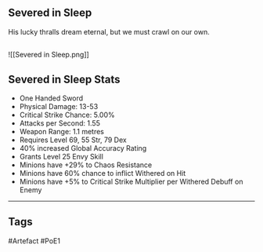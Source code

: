 ## Severed in Sleep
His lucky thralls dream eternal,
but we must crawl on our own.
##
![[Severed in Sleep.png]]
## Severed in Sleep Stats
- One Handed Sword
- Physical Damage: 13-53
- Critical Strike Chance: 5.00%
- Attacks per Second: 1.55
- Weapon Range: 1.1 metres
- Requires Level 69, 55 Str, 79 Dex
- 40% increased Global Accuracy Rating
- Grants Level 25 Envy Skill
- Minions have +29% to Chaos Resistance
- Minions have 60% chance to inflict Withered on Hit
- Minions have +5% to Critical Strike Multiplier per Withered Debuff on Enemy


---
## Tags
#Artefact
#PoE1